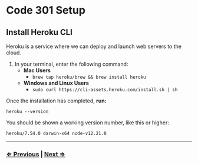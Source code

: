 # Code 301 Setup

## Install Heroku CLI

Heroku is a service where we can deploy and launch web servers to the cloud.

1. In your terminal, enter the following command:
   - **Mac Users**
     - `brew tap heroku/brew && brew install heroku`
   - **Windows and Linux Users**
     - `sudo curl https://cli-assets.heroku.com/install.sh | sh`

Once the installation has completed, **run:**

 `heroku --version`

You should be shown a working version number, like this or higher:

```bash
heroku/7.54.0 darwin-x64 node-v12.21.0
```

---

### [⇐ Previous](./README.md) | [Next ⇒](./2-database.md)

